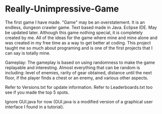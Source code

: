 # Really-Unimpressive-Game
The first game I have made. "Game" may be an overstatement. It is an endless, dungeon crawler game. Text based made in Java. Eclipse IDE. May be updated later.
Although this game nothing special, it is completely created by me. All of the ideas for the game where mine and mine alone and was created in my free time as a way to get better at coding. This project taught me so much about programing and is one of the first projects that I can say is totally mine. 

Gameplay: The gameplay is based on using randomness to make the game replayable and interesting. Almost everything that can be random is including: level of enemies, rarity of gear obtained, distance until the next floor, if the player finds a chest or an enemy, and various other aspects.

Refer to Versions.txt for update information. Refer to Leaderboards.txt too see if you made the top 5 spots.

Ignore GUI.java for now (GUI.java is a modified version of a graphical user interface I found in a tutorial).
